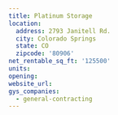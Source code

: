 ```yaml
---
title: Platinum Storage
location:
  address: 2793 Janitell Rd.
  city: Colorado Springs
  state: CO
  zipcode: '80906'
net_rentable_sq_ft: '125500'
units:
opening:
website_url:
gys_companies:
  - general-contracting
---
```

